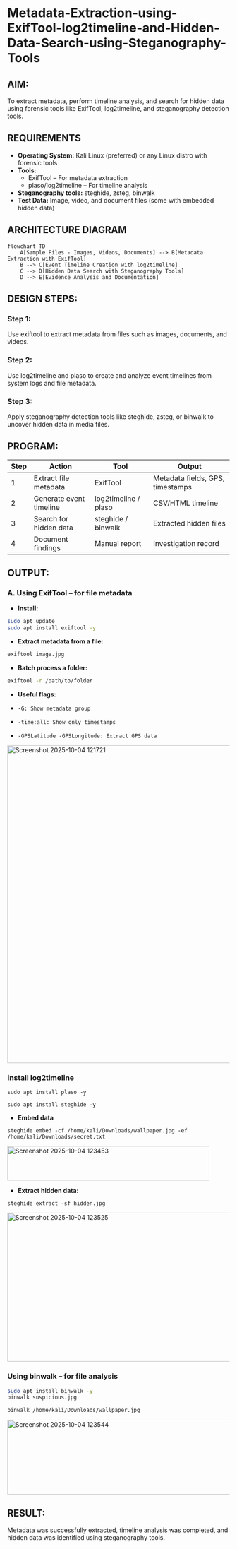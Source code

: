 # Metadata-Extraction-using-ExifTool-log2timeline-and-Hidden-Data-Search-using-Steganography-Tools
## AIM:
To extract metadata, perform timeline analysis, and search for hidden data using forensic tools like ExifTool, log2timeline, and steganography detection tools.
## REQUIREMENTS
- **Operating System:** Kali Linux (preferred) or any Linux distro with forensic tools
- **Tools:**
     -  ExifTool – For metadata extraction
     -  plaso/log2timeline – For timeline analysis
- **Steganography tools:** steghide, zsteg, binwalk
- **Test Data:** Image, video, and document files (some with embedded hidden data)
## ARCHITECTURE DIAGRAM
```mermaid
flowchart TD
    A[Sample Files - Images, Videos, Documents] --> B[Metadata Extraction with ExifTool]
    B --> C[Event Timeline Creation with log2timeline]
    C --> D[Hidden Data Search with Steganography Tools]
    D --> E[Evidence Analysis and Documentation]
```
## DESIGN STEPS:
### Step 1:
Use exiftool to extract metadata from files such as images, documents, and videos.

### Step 2:
Use log2timeline and plaso to create and analyze event timelines from system logs and file metadata.

### Step 3:
Apply steganography detection tools like steghide, zsteg, or binwalk to uncover hidden data in media files.

## PROGRAM:
| Step | Action                  | Tool                 | Output                           |
| ---- | ----------------------- | -------------------- | -------------------------------- |
| 1    | Extract file metadata   | ExifTool             | Metadata fields, GPS, timestamps |
| 2    | Generate event timeline | log2timeline / plaso | CSV/HTML timeline                |
| 3    | Search for hidden data  | steghide / binwalk   | Extracted hidden files           |
| 4    | Document findings       | Manual report        | Investigation record             |


## OUTPUT:
### A. Using ExifTool – for file metadata
- **Install:**
```bash
sudo apt update
sudo apt install exiftool -y
```
- **Extract metadata from a file:**
```bash
exiftool image.jpg
```
- **Batch process a folder:**
```bash
exiftool -r /path/to/folder
```
- **Useful flags:**
  
- ```-G: Show metadata group```

- ```-time:all: Show only timestamps```

- ```-GPSLatitude -GPSLongitude: Extract GPS data```

<img width="739" height="720" alt="Screenshot 2025-10-04 121721" src="https://github.com/user-attachments/assets/5a7bb53a-7153-4591-81b9-6987c7a4b148" />


### install log2timeline
```
sudo apt install plaso -y
```

```
sudo apt install steghide -y
```
- **Embed data**
```
steghide embed -cf /home/kali/Downloads/wallpaper.jpg -ef /home/kali/Downloads/secret.txt
```
<img width="458" height="78" alt="Screenshot 2025-10-04 123453" src="https://github.com/user-attachments/assets/938288ed-9408-45c1-8d4d-611b75b74574" />



- **Extract hidden data:**
```
steghide extract -sf hidden.jpg

```

<img width="698" height="337" alt="Screenshot 2025-10-04 123525" src="https://github.com/user-attachments/assets/bd5923d6-8971-4c7b-8b69-05e504e639ba" />



### Using binwalk – for file analysis
```bash
sudo apt install binwalk -y
binwalk suspicious.jpg
```
```bash
binwalk /home/kali/Downloads/wallpaper.jpg
```
<img width="1450" height="169" alt="Screenshot 2025-10-04 123544" src="https://github.com/user-attachments/assets/4ff477ca-f006-4151-89ed-86621ad1e7c4" />


## RESULT:
Metadata was successfully extracted, timeline analysis was completed, and hidden data was identified using steganography tools.
